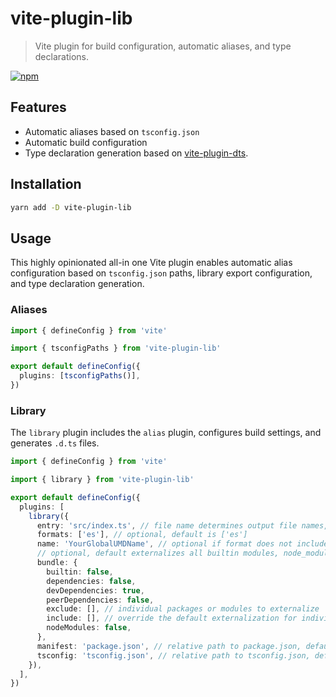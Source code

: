 # vite-plugin-lib

> Vite plugin for build configuration, automatic aliases, and type declarations.

[![npm](https://img.shields.io/npm/v/vite-plugin-lib?color=a1b858&label=)](https://npmjs.com/package/vite-plugin-lib)

## Features

- Automatic aliases based on `tsconfig.json`
- Automatic build configuration
- Type declaration generation based on [vite-plugin-dts](https://github.com/qmhc/vite-plugin-dts).

## Installation

```bash
yarn add -D vite-plugin-lib
```

## Usage

This highly opinionated all-in one Vite plugin enables automatic alias configuration based on `tsconfig.json` paths, library export configuration, and type declaration generation.

### Aliases

```ts
import { defineConfig } from 'vite'

import { tsconfigPaths } from 'vite-plugin-lib'

export default defineConfig({
  plugins: [tsconfigPaths()],
})
```

### Library

The `library` plugin includes the `alias` plugin, configures build settings, and generates `.d.ts` files.

```ts
import { defineConfig } from 'vite'

import { library } from 'vite-plugin-lib'

export default defineConfig({
  plugins: [
    library({
      entry: 'src/index.ts', // file name determines output file names, default is 'src/index.ts'
      formats: ['es'], // optional, default is ['es']
      name: 'YourGlobalUMDName', // optional if format does not include 'umd' or 'iife'
      // optional, default externalizes all builtin modules, node_modules, dependencies, and peerDependencies
      bundle: {
        builtin: false,
        dependencies: false,
        devDependencies: true,
        peerDependencies: false,
        exclude: [], // individual packages or modules to externalize
        include: [], // override the default externalization for individual packages or modules
        nodeModules: false,
      },
      manifest: 'package.json', // relative path to package.json, default is package.json,
      tsconfig: 'tsconfig.json', // relative path to tsconfig.json, default is tsconfig.json
    }),
  ],
})
```
